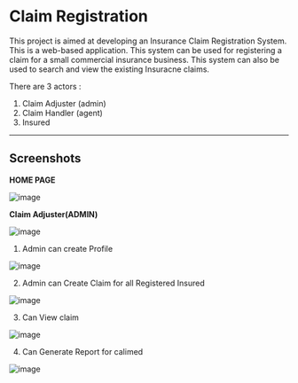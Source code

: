 # Claim Registration

This project is aimed at developing an Insurance Claim Registration System. This is a web-based application. This system can be used for registering a claim for a small commercial insurance business. This system can also be used to search and view the existing Insuracne
claims.

There are 3 actors :
1. Claim Adjuster (admin)
2. Claim Handler (agent)
3. Insured

<hr>

## Screenshots 

**HOME PAGE**

![image](https://user-images.githubusercontent.com/52199294/69261372-6ea6d680-0be7-11ea-9e7c-7c9bc03c1ed0.png)

**Claim Adjuster(ADMIN)**

![image](https://user-images.githubusercontent.com/52199294/69261528-b9c0e980-0be7-11ea-8a95-796168731ae0.png)

1. Admin can create Profile

![image](https://user-images.githubusercontent.com/52199294/69262036-b8dc8780-0be8-11ea-89e8-fa041cdda2c9.png)

2. Admin can Create Claim for all Registered Insured

![image](https://user-images.githubusercontent.com/52199294/69262128-e6c1cc00-0be8-11ea-8840-b0d3fab013ff.png)

3. Can View claim

![image](https://user-images.githubusercontent.com/52199294/69262163-f9d49c00-0be8-11ea-9e97-ba54067e778c.png)

4. Can Generate Report for calimed


![image](https://user-images.githubusercontent.com/52199294/69262179-02c56d80-0be9-11ea-8b77-53fbf320dbb3.png)

